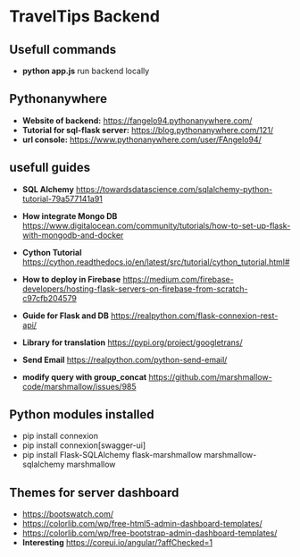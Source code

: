 # TravelTips Backend

## Usefull commands
* **python app.js** run backend locally

## Pythonanywhere
* **Website of backend:** https://fangelo94.pythonanywhere.com/
* **Tutorial for sql-flask server:** https://blog.pythonanywhere.com/121/
* **url console:** https://www.pythonanywhere.com/user/FAngelo94/

## usefull guides
* **SQL Alchemy** https://towardsdatascience.com/sqlalchemy-python-tutorial-79a577141a91
* **How integrate Mongo DB** https://www.digitalocean.com/community/tutorials/how-to-set-up-flask-with-mongodb-and-docker
* **Cython Tutorial** https://cython.readthedocs.io/en/latest/src/tutorial/cython_tutorial.html#
* **How to deploy in Firebase** https://medium.com/firebase-developers/hosting-flask-servers-on-firebase-from-scratch-c97cfb204579
* **Guide for Flask and DB** https://realpython.com/flask-connexion-rest-api/
* **Library for translation** https://pypi.org/project/googletrans/
* **Send Email** https://realpython.com/python-send-email/

* **modify query with group_concat** https://github.com/marshmallow-code/marshmallow/issues/985

## Python modules installed
* pip install connexion
* pip install connexion[swagger-ui]
* pip install Flask-SQLAlchemy flask-marshmallow marshmallow-sqlalchemy marshmallow

## Themes for server dashboard
* https://bootswatch.com/
* https://colorlib.com/wp/free-html5-admin-dashboard-templates/
* https://colorlib.com/wp/free-bootstrap-admin-dashboard-templates/
* **Interesting** https://coreui.io/angular/?affChecked=1


